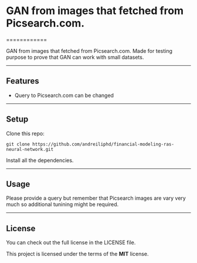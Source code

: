 # GAN from images that fetched from Picsearch.com.
============

GAN from images that fetched from Picsearch.com. Made for testing purpose to prove that GAN can work with small datasets.

---

## Features
- Query to Picsearch.com can be changed

---

## Setup
Clone this repo:
```
git clone https://github.com/andreiliphd/financial-modeling-ras-neural-network.git
```
Install all the dependencies.

---


## Usage

Please provide a query but remember that Picsearch images are vary very much so additional tunining might be required.

---

## License
You can check out the full license in the LICENSE file.

This project is licensed under the terms of the **MIT** license.
